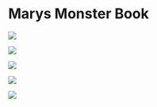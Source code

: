 # Marys Monster Book

![](https://github.com/PePoDev/marys-monsterbook/blob/master/Annotation%202020-05-09%20145819.png?raw=true)

![](https://github.com/PePoDev/marys-monsterbook/blob/master/Annotation%202020-05-09%20145848.png?raw=true)

![](https://github.com/PePoDev/marys-monsterbook/blob/master/Annotation%202020-05-09%20145908.png?raw=true)

![](https://github.com/PePoDev/marys-monsterbook/blob/master/Annotation%202020-05-09%20150007.png?raw=true)

![](https://github.com/PePoDev/marys-monsterbook/blob/master/Annotation%202020-05-09%20150124.png?raw=true)
